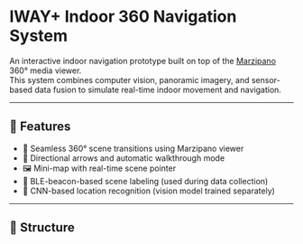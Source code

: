 # IWAY+ Indoor 360 Navigation System

An interactive indoor navigation prototype built on top of the [Marzipano](http://www.marzipano.net) 360° media viewer.  
This system combines computer vision, panoramic imagery, and sensor-based data fusion to simulate real-time indoor movement and navigation.

---

## 🚀 Features

- 🔄 Seamless 360° scene transitions using Marzipano viewer
- 🧭 Directional arrows and automatic walkthrough mode
- 🖼️ Mini-map with real-time scene pointer
- 🎯 BLE-beacon-based scene labeling (used during data collection)
- 🤖 CNN-based location recognition (vision model trained separately)

---

## 📂 Structure

